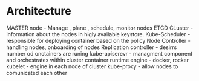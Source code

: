 # Architecture

MASTER node - Manage , plane , schedule, monitor nodes
ETCD CLuster -information about the nodes in higly available keystore.
Kube-Scheduler - responsible for deploying container based on the policy
Node Controller - handling nodes, onboarding of nodes
Replication controller -  desirrs number od onctainers are runing 
kube-apiserevr - managment component and orchestrates within cluster
container runtime engine - docker, rocker
kubelet - engine in each node of cluster 
kube-proxy - allow nodes to comunicated each other 